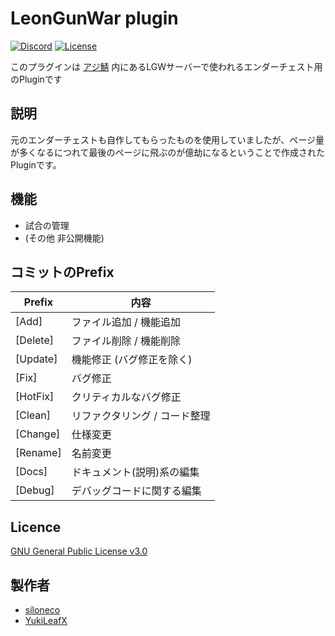 # LeonGunWar plugin

<!-- [![CircleCI](https://circleci.com/gh/AzisabaNetwork/LeonGunWar.svg?style=svg)](https://circleci.com/gh/AzisabaNetwork/LeonGunWar) -->
[![Discord](https://discordapp.com/api/guilds/357134045328572418/widget.png)](https://discord.gg/seheC2W)
[![License](https://img.shields.io/badge/License-GPL%20v3-blue.svg)](LICENSE)

このプラグインは [アジ鯖](https://azisaba.net) 内にあるLGWサーバーで使われるエンダーチェスト用のPluginです

## 説明
元のエンダーチェストも自作してもらったものを使用していましたが、ページ量が多くなるにつれて最後のページに飛ぶのが億劫になるということで作成されたPluginです。

## 機能
* 試合の管理
* (その他 非公開機能)

## コミットのPrefix
|Prefix   |内容     |
|---------|--------|
|[Add]    |ファイル追加 / 機能追加|
|[Delete] | ファイル削除 / 機能削除|
|[Update] | 機能修正 (バグ修正を除く)|
|[Fix]    |バグ修正|
|[HotFix] |クリティカルなバグ修正|
|[Clean]  |リファクタリング / コード整理|
|[Change] | 仕様変更|
|[Rename] | 名前変更|
|[Docs] | ドキュメント(説明)系の編集|
|[Debug] | デバッグコードに関する編集 |

## Licence

[GNU General Public License v3.0](LICENSE)

## 製作者

* [siloneco](https://github.com/siloneco)
* [YukiLeafX](https://github.com/YukiLeafX)
